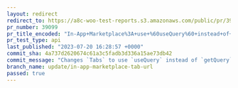 ```yaml
---
layout: redirect
redirect_to: https://a8c-woo-test-reports.s3.amazonaws.com/public/pr/39099/api/index.html
pr_number: 39099
pr_title_encoded: "In-App+Marketplace%3A+use+%60useQuery%60+instead+of+%60getQuery%60+for+tab+URLs%2C+so+browser+history+works"
pr_test_type: api
last_published: "2023-07-20 16:28:57 +0000"
commit_sha: 4a737d2620674c61a3c5fadb3d336a15ae73db42
commit_message: "Changes `Tabs` to use `useQuery` instead of `getQuery`, so the browse…"
branch_name: update/in-app-marketplace-tab-url
passed: true
---
```

